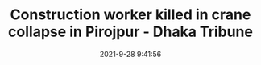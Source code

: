 ---
"title": "Construction worker killed in crane collapse in Pirojpur - Dhaka Tribune"
"date": "2021-9-28 9:41:56"
"feed_name": "GOOGLENEWSCONSTRUCTION"
"feed_website": "https://news.google.com/search?q=construction%2Bincident&hl=en-US&gl=US&ceid=US:en"
"feed_rss": "https://news.google.com/rss/search?q=construction%2Bincident&hl=en-US&gl=US&ceid=US:en"
"link": "https://www.dhakatribune.com/bangladesh/nation/2021/09/28/construction-worker-killed-in-crane-collapse-in-pirojpur"
"source": "{'href': 'https://www.dhakatribune.com', 'title': 'Dhaka Tribune'}"
"file": "_posts/2021-1-1-60c2b5937c5857b6234b6d26989f8e6ebe2e6862.md"
"accident": "1"
"drilling": "1"
"dead": "1"
"injured": "0"
"arrested": "0"
"where": "construction site"
"causes": "collapse"
"place": "pirojpur"
"place_uri": "http://en.wikipedia.org/wiki/Pirojpur_District"
---
